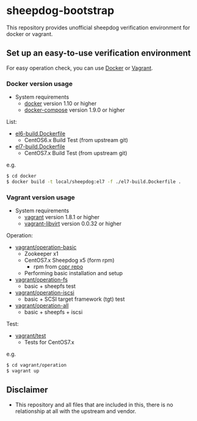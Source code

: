 # sheepdog-bootstrap

This repository provides unofficial sheepdog verification environment for docker or vagrant.

## Set up an easy-to-use verification environment

For easy operation check, you can use [Docker](https://www.docker.com/) or [Vagrant](https://www.vagrantup.com/).

### Docker version usage

- System requirements
  - [docker](https://docs.docker.com/) version 1.10 or higher
  - [docker-compose](https://docs.docker.com/compose/) version 1.9.0 or higher

List:

- [el6-build.Dockerfile](docker/el6-build.Dockerfile)
    - CentOS6.x Build Test (from upstream git)
- [el7-build.Dockerfile](docker/el7-build.Dockerfile)
    - CentOS7.x Build Test (from upstream git)


e.g.

```bash
$ cd docker
$ docker build -t local/sheepdog:el7 -f ./el7-build.Dockerfile .
```


### Vagrant version usage

 - System requirements
   - [vagrant](https://www.vagrantup.com/docs/) version 1.8.1 or higher
   - [vagrant-libvirt](https://github.com/vagrant-libvirt/vagrant-libvirt) version 0.0.32 or higher

Operation:

- [vagrant/operation-basic](vagrant/operation-basic)
  - Zookeeper x1
  - CentOS7.x Sheepdog x5 (form rpm)
    - rpm from [copr repo](https://copr.fedorainfracloud.org/coprs/khara/sheepdog/)
  - Performing basic installation and setup
- [vagrant/operation-fs](vagrant/operation-fs)
  - basic + sheepfs test
- [vagrant/operation-iscsi](vagrant/operation-iscsi)
  - basic + SCSI target framework (tgt) test
- [vagrant/operation-all](vagrant/operation-all)
  - basic + sheepfs + iscsi

Test:

- [vagrant/test](vagrant/test)
    - Tests for CentOS7.x


e.g.

```bash
$ cd vagrant/operation
$ vagrant up
```



## Disclaimer

- This repository and all files that are included in this, there is no relationship at all with the upstream and vendor.
